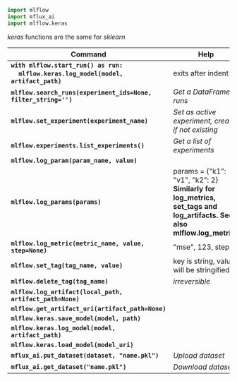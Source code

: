 ```python
import mlflow
import mflux_ai
import mlflow.keras
```
_keras_ functions are the same for _sklearn_

|Command|Help|
|---|---|
|**`with mlflow.start_run() as run:`<br>&nbsp;&nbsp;&nbsp;&nbsp;`mlflow.keras.log_model(model, artifact_path)`**|exits after indent|
|**`mlflow.search_runs(experiment_ids=None, filter_string='')`**|_Get a DataFrame of runs_|
|**`mlflow.set_experiment(experiment_name)`**|_Set as active experiment, create if not existing_|
|**`mlflow.experiments.list_experiments()`**|_Get a list of experiments_|
|**`mlflow.log_param(param_name, value)`**||
|**`mlflow.log_params(params)`**|params = {"k1": "v1", "k2": 2} **Similarly for log_metrics, set_tags and log_artifacts. See also mlflow.log_metrics**|
|**`mlflow.log_metric(metric_name, value, step=None)`**|"mse", 123, step=2|
|**`mlflow.set_tag(tag_name, value)`**|key is string, value will be stringified|
|**`mlflow.delete_tag(tag_name)`**|_irreversible_|
|**`mlflow.log_artifact(local_path, artifact_path=None)`**||
|**`mlflow.get_artifact_uri(artifact_path=None)`**||
|**`mlflow.keras.save_model(model, path)`**||
|**`mlflow.keras.log_model(model, artifact_path)`**||
|**`mlflow.keras.load_model(model_uri)`**||
|**`mflux_ai.put_dataset(dataset, "name.pkl")`**|_Upload dataset_|
|**`mflux_ai.get_dataset("name.pkl")`**|_Download dataset_|